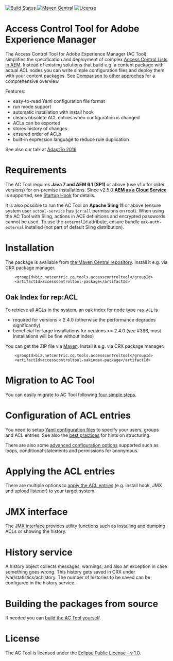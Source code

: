 [![Build Status](https://travis-ci.org/Netcentric/accesscontroltool.svg?branch=develop)](https://travis-ci.org/Netcentric/accesscontroltool) [![Maven Central](https://maven-badges.herokuapp.com/maven-central/biz.netcentric.cq.tools.accesscontroltool/accesscontroltool/badge.svg)](https://maven-badges.herokuapp.com/maven-central/biz.netcentric.cq.tools.accesscontroltool/accesscontroltool) [![License](https://img.shields.io/badge/License-EPL%201.0-red.svg)](https://opensource.org/licenses/EPL-1.0)

Access Control Tool for Adobe Experience Manager
================================================

The Access Control Tool for Adobe Experience Manager (AC Tool) simplifies the specification and deployment of complex [Access Control Lists in AEM](http://docs.adobe.com/docs/en/cq/current/administering/security.html#Access%20Control%20Lists%20and%20how%20they%20are%20evaluated).
Instead of existing solutions that build e.g. a content package with actual ACL nodes you can write simple configuration files and deploy them with your content packages. See [Comparison to other approches](docs/Comparison.md) for a comprehensive overview.

Features:
* easy-to-read Yaml configuration file format
* run mode support
* automatic installation with install hook
* cleans obsolete ACL entries when configuration is changed
* ACLs can be exported
* stores history of changes
* ensured order of ACLs
* built-in expression language to reduce rule duplication

See also our talk at [AdaptTo 2016](https://adapt.to/2016/en/schedule/ac-tool.html)

# Requirements

The AC Tool requires **Java 7 and AEM 6.1 (SP1)** or above (use v1.x for older versions) for on-premise installations. Since v2.5.0 **[AEM as a Cloud Service](https://www.adobe.com/marketing/experience-manager/cloud-service.html)** is supported, see [Startup Hook](https://github.com/Netcentric/accesscontroltool/blob/develop/docs/ApplyConfig.md#startup-hook) for details.

It is also possible to run the AC Tool on **Apache Sling 11** or above (ensure system user `actool-service` has `jcr:all` permissions on root). When using the AC Tool with Sling, actions in ACE definitions and encrypted passwords cannot be used. To use the `externalId` attribute, ensure bundle `oak-auth-external` installed (not part of default Sling distribution).

# Installation

The package is available from [the Maven Central repository](https://repo1.maven.org/maven2/biz/netcentric/cq/tools/accesscontroltool/accesscontroltool-package/). Install it e.g. via CRX package manager.

```
    <groupId>biz.netcentric.cq.tools.accesscontroltool</groupId>
    <artifactId>accesscontroltool-package</artifactId>
```

## Oak Index for rep:ACL

To retrieve all ACLs in the system, an oak index for node type `rep:ACL` is 

* required for versions < 2.4.0 (otherwise the performance degrades significantly)
* beneficial for large installations for versions >= 2.4.0 (see #386, most installations will be fine without index)

You can get the ZIP file via [Maven](https://repo1.maven.org/maven2/biz/netcentric/cq/tools/accesscontroltool/accesscontroltool-oakindex-package/). Install it e.g. via CRX package manager.

```
    <groupId>biz.netcentric.cq.tools.accesscontroltool</groupId>
    <artifactId>accesscontroltool-oakindex-package</artifactId>
```

# Migration to AC Tool

You can easily migrate to AC Tool following [four simple steps](docs/Migration.md).

# Configuration of ACL entries

You need to setup [Yaml configuration files](docs/Configuration.md) to specify your users, groups and ACL entries. See also the [best practices](docs/BestPractices.md) for hints on structuring.

There are also some [advanced configuration options](docs/AdvancedFeatures.md) supported such as loops, conditional statements and permissions for anonymous.

# Applying the ACL entries

There are multiple options to [apply the ACL entries](docs/ApplyConfig.md) (e.g. install hook, JMX and upload listener) to your target system.

# JMX interface

The [JMX interface](docs/Jmx.md) provides utility functions such as installing and dumping ACLs or showing the history. 

# History service

A history object collects messages, warnings, and also an exception in case something goes wrong. This history gets saved in CRX under /var/statistics/achistory. The number of histories to be saved can be configured in the history service.

# Building the packages from source

If needed you can [build the AC Tool yourself](docs/BuildPackage.md).

# License

The AC Tool is licensed under the [Eclipse Public License - v 1.0](LICENSE.txt).
